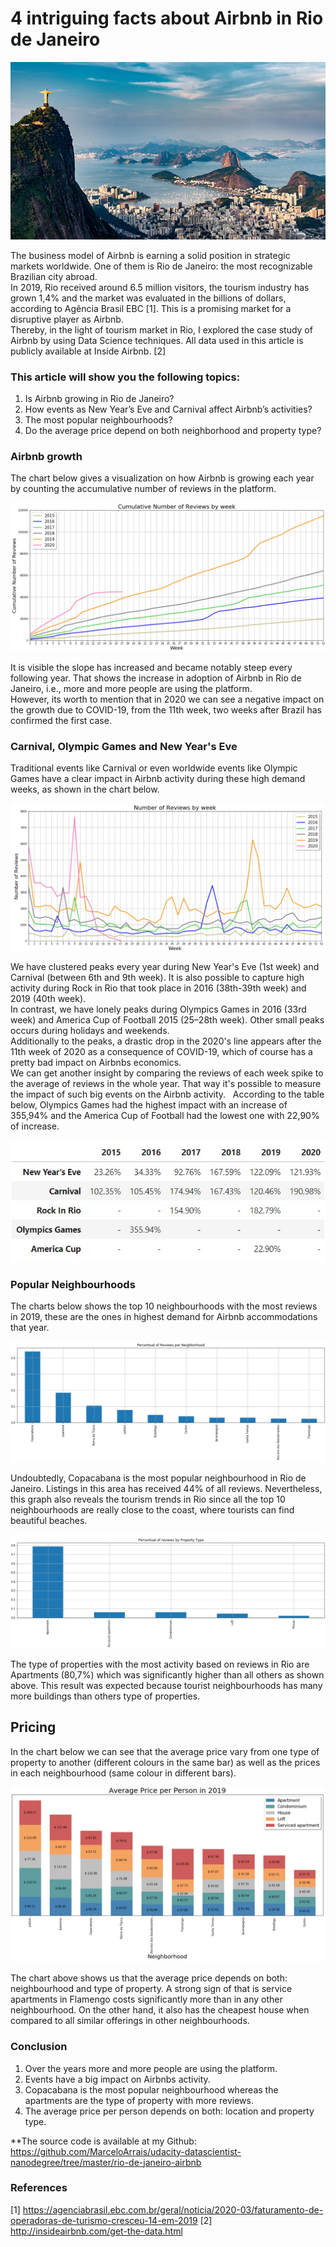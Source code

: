 # 4 intriguing facts about Airbnb in Rio de Janeiro

![jpg](images/rio.jpg)

The business model of Airbnb is earning  a solid position in strategic markets worldwide. One of them is Rio de Janeiro: the most recognizable Brazilian city abroad.  
In 2019, Rio received around 6.5 million visitors, the tourism industry has grown 1,4% and the market was evaluated in the billions of dollars, according to Agência Brasil EBC [1]. This is a promising market for a disruptive player as Airbnb.  
Thereby, in the light of tourism market in Rio, I explored the case study of Airbnb by using Data Science techniques. All data used in this article is publicly available at Inside Airbnb. [2]  
### This article will show you the following topics:  
1. Is Airbnb growing in Rio de Janeiro?  
2. How events as New Year’s Eve and Carnival affect Airbnb’s activities?  
3. The most popular neighbourhoods?  
4. Do the average price depend on both neighborhood and property type?  

### Airbnb growth
The chart below gives a visualization on how Airbnb is growing each year by counting the accumulative number of reviews in the platform.

![jpg](images/cumulative.jpg)

It is visible the slope has increased and became notably steep every following year. That shows the increase in adoption of Airbnb in Rio de Janeiro, i.e., more and more people are using the platform.  
However, its worth to mention that in 2020 we can see a negative impact on the growth due to COVID-19, from the 11th week, two weeks after Brazil has confirmed the first case.

### Carnival, Olympic Games and New Year's Eve  
Traditional events like Carnival or even worldwide events like Olympic Games have a clear impact in Airbnb activity during these high demand weeks, as shown in the chart below.

![jpg](images/events.jpg)

We have clustered peaks every year during New Year's Eve (1st week) and Carnival (between 6th and 9th week). It is also possible to capture high activity during Rock in Rio that took place in 2016 (38th-39th week) and 2019 (40th week).  
In contrast, we have lonely peaks during Olympics Games in 2016 (33rd week) and America Cup of Football 2015 (25–28th week). Other small peaks occurs during holidays and weekends.  
Additionally to the peaks, a drastic drop in the 2020's line appears after the 11th week of 2020 as a consequence of COVID-19, which of course has a pretty bad impact on Airbnbs economics.  
We can get another insight by comparing the reviews of each week spike to the average of reviews in the whole year. That way it's possible to measure the impact of such big events on the Airbnb activity.   
According to the table below, Olympics Games had the highest impact with an increase of 355,94% and the America Cup of Football had the lowest one with 22,90% of increase.  

![jpg](images/events-table.jpg)

### Popular Neighbourhoods
The charts below shows the top 10 neighbourhoods with the most reviews in 2019, these are the ones in highest demand for Airbnb accommodations that year.

![jpg](images/perc-neighborhood.jpg)

Undoubtedly, Copacabana is the most popular neighbourhood in Rio de Janeiro. Listings in this area has received 44% of all reviews. Nevertheless, this graph also reveals the tourism trends in Rio since all the top 10 neighbourhoods are really close to the coast, where tourists can find beautiful beaches.

![jpg](images/perc-property-type.jpg)

The type of properties with the most activity based on reviews in Rio are Apartments (80,7%) which was significantly higher than all others as shown above. This result was expected because tourist neighbourhoods has many more buildings than others type of properties.  

## Pricing  
In the chart below we can see that the average price vary from one type of property to another (different colours in the same bar) as well as the prices in each neighbourhood (same colour in different bars).

![jpg](images/price-accommodates.jpg)

The chart above shows us that the average price depends on both: neighbourhood and type of property. A strong sign of that is service apartments in Flamengo costs significantly more than in any other neighbourhood. On the other hand, it also has the cheapest house when compared to all similar offerings in other neighbourhoods.  

### Conclusion  
1. Over the years more and more people are using the platform. 
2. Events have a big impact on Airbnbs activity.
3. Copacabana is the most popular neighbourhood whereas the apartments are the type of property with more reviews.
4. The average price per person depends on both: location and property type.

**The source code is available at my Github: https://github.com/MarceloArrais/udacity-datascientist-nanodegree/tree/master/rio-de-janeiro-airbnb

### References
[1] https://agenciabrasil.ebc.com.br/geral/noticia/2020-03/faturamento-de-operadoras-de-turismo-cresceu-14-em-2019
[2] http://insideairbnb.com/get-the-data.html

